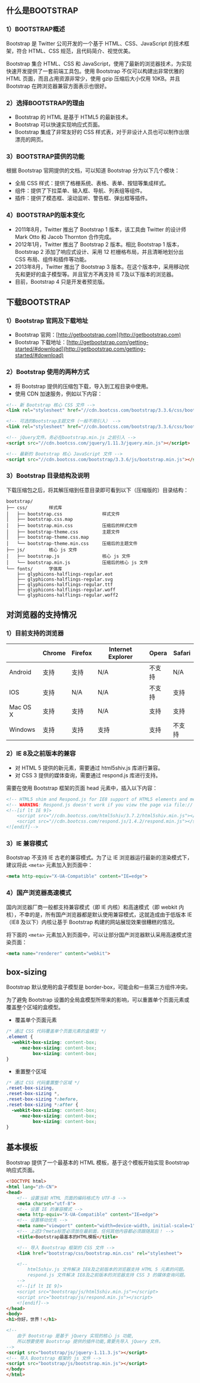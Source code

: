 ## 什么是BOOTSTRAP

### 1）BOOTSTRAP概述

Bootstrap 是 Twitter 公司开发的一个基于 HTML、CSS、JavaScript 的技术框架，符合 HTML、CSS 规范，且代码简介、视觉优美。

Bootstrap 集合 HTML、CSS 和 JavaScript，使用了最新的浏览器技术，为实现快速开发提供了一套前端工具包。使用 Bootstrap 不仅可以构建出非常优雅的 HTML 页面，而且占用资源非常少，使用 gzip 压缩后大小仅用 10KB。并且 Bootstrap 在跨浏览器兼容方面表示也很好。

### 2）选择BOOTSTRAP的理由

* Bootstrap 的 HTML 是基于 HTML5 的最新技术。
* Bootstrap 可以快速实现响应式页面。
* Bootstrap 集成了非常友好的 CSS 样式表，对于非设计人员也可以制作出很漂亮的网页。

### 3）BOOTSTRAP提供的功能

根据 Bootstrap 官网提供的文档，可以知道 Bootstrap 分为以下几个模块：

* 全局 CSS 样式：提供了格栅系统、表格、表单、按钮等集成样式。
* 组件：提供了下拉菜单、输入框、导航、列表组等组件。
* 插件：提供了模态框、滚动监听、警告框、弹出框等插件。

### 4）BOOTSTRAP的版本变化

* 2011年8月，Twitter 推出了 Bootstrap 1 版本，该工具由 Twitter 的设计师 Mark Otto 和 Jacob Thornton 合作完成。
* 2012年1月，Twitter 推出了 Bootstrap 2 版本。相比 Bootstrap 1 版本，Bootstrap 2 添加了响应式设计、采用 12 栏栅格布局，并且清晰地划分出 CSS 布局、组件和插件等功能。
* 2013年8月，Twitter 推出了 Bootstrap 3 版本。在这个版本中，采用移动优先和更好的盒子模型等。并且官方不再支持 IE 7及以下版本的浏览器。
* 目前，Bootstrap 4 只是开发者预览版。

## 下载BOOTSTRAP

### 1）Bootstrap 官网及下载地址

* Bootstrap 官网：[http://getbootstrap.com](http://getbootstrap.com)
* Bootstrap 下载地址：[http://getbootstrap.com/getting-started/#download](http://getbootstrap.com/getting-started/#download)

### 2）Bootstrap 使用的两种方式

* 将 Bootstrap 提供的压缩包下载，导入到工程目录中使用。
* 使用 CDN 加速服务，例如以下内容：

```html
<!-- 新 Bootstrap 核心 CSS 文件 -->
<link rel="stylesheet" href="//cdn.bootcss.com/bootstrap/3.3.6/css/bootstrap.min.css">

<!-- 可选的Bootstrap主题文件（一般不用引入） -->
<link rel="stylesheet" href="//cdn.bootcss.com/bootstrap/3.3.6/css/bootstrap-theme.min.css">

<!-- jQuery文件。务必在bootstrap.min.js 之前引入 -->
<script src="//cdn.bootcss.com/jquery/1.11.3/jquery.min.js"></script>

<!-- 最新的 Bootstrap 核心 JavaScript 文件 -->
<script src="//cdn.bootcss.com/bootstrap/3.3.6/js/bootstrap.min.js"></script>
```

### 3）Bootstrap 目录结构及说明

下载压缩包之后，将其解压缩到任意目录即可看到以下（压缩版的）目录结构：

```
bootstrap/
├── css/		样式库
│   ├── bootstrap.css				样式文件
│   ├── bootstrap.css.map
│   ├── bootstrap.min.css			压缩后的样式文件
│   ├── bootstrap-theme.css			主题文件
│   ├── bootstrap-theme.css.map
│   └── bootstrap-theme.min.css		压缩后的主题文件
├── js/			核心 js 文件
│   ├── bootstrap.js				核心 js 文件
│   └── bootstrap.min.js			压缩后的核心 js 文件
└── fonts/		字体库
    ├── glyphicons-halflings-regular.eot
    ├── glyphicons-halflings-regular.svg
    ├── glyphicons-halflings-regular.ttf
    ├── glyphicons-halflings-regular.woff
    └── glyphicons-halflings-regular.woff2
```

## 对浏览器的支持情况

### 1）目前支持的浏览器

| | Chrome | Firefox | Internet Explorer | Opera | Safari |
| --- | --- | --- | --- | --- | --- |
| Android | 支持 | 支持 | N/A | 不支持 | N/A |
| IOS | 支持 | N/A | N/A | 不支持 | 支持 |
| Mac OS X | 支持 | 支持 | N/A | 支持 | 支持 |
| Windows | 支持 | 支持 | 支持 | 支持 | 不支持 |

### 2）IE 8及之前版本的兼容

* 对 HTML 5 提供的新元素，需要通过 html5shiv.js 库进行兼容。
* 对 CSS 3 提供的媒体查询，需要通过 respond.js 库进行支持。

需要在使用 Bootstrap 框架的页面 head 元素中，插入以下内容：

```html
<!-- HTML5 shim and Respond.js for IE8 support of HTML5 elements and media queries -->
<!-- WARNING: Respond.js doesn't work if you view the page via file:// -->
<!--[if lt IE 9]>
	<script src="//cdn.bootcss.com/html5shiv/3.7.2/html5shiv.min.js"></script>
	<script src="//cdn.bootcss.com/respond.js/1.4.2/respond.min.js"></script>
<![endif]-->
```

### 3）IE 兼容模式

Bootstrap 不支持 IE 古老的兼容模式。为了让 IE 浏览器运行最新的渲染模式下，建议将此 `<meta>` 元素加入到页面中：

```html
<meta http-equiv="X-UA-Compatible" content="IE=edge">
```

### 4）国产浏览器高速模式

国内浏览器厂商一般都支持兼容模式（即 IE 内核）和高速模式（即 webkit 内核），不幸的是，所有国产浏览器都是默认使用兼容模式，这就造成由于低版本 IE （IE8 及以下）内核让基于 Bootstrap 构建的网站展现效果很糟糕的情况。

将下面的 `<meta>` 元素加入到页面中，可以让部分国产浏览器默认采用高速模式渲染页面：

```html
<meta name="renderer" content="webkit">
```

## box-sizing

Bootstrap 默认使用的盒子模型是 border-box，可能会和一些第三方组件冲突。

为了避免 Bootstrap 设置的全局盒模型所带来的影响，可以重置单个页面元素或覆盖整个区域的盒模型。

* 覆盖单个页面元素

```css
/* 通过 CSS 代码覆盖单个页面元素的盒模型 */
.element {
  -webkit-box-sizing: content-box;
     -moz-box-sizing: content-box;
          box-sizing: content-box;
}
```

* 重置整个区域

```css
/* 通过 CSS 代码重置整个区域 */
.reset-box-sizing,
.reset-box-sizing *,
.reset-box-sizing *:before,
.reset-box-sizing *:after {
  -webkit-box-sizing: content-box;
     -moz-box-sizing: content-box;
          box-sizing: content-box;
}
```

## 基本模板

Bootstrap 提供了一个最基本的 HTML 模板，基于这个模板开始实现 Bootstrap 响应式页面。

```html
<!DOCTYPE html>
<html lang="zh-CN">
<head>
    <!-- 设置当前 HTML 页面的编码格式为 UTF-8 -->
    <meta charset="utf-8">
    <!-- 设置 IE 的兼容模式 -->
    <meta http-equiv="X-UA-Compatible" content="IE=edge">
    <!-- 设置移动优先 -->
    <meta name="viewport" content="width=device-width, initial-scale=1">
    <!-- 上述3个meta标签必须放在最前面，任何其他内容都必须跟随其后！ -->
    <title>Bootstrap最基本的HTML模板</title>

    <!-- 导入 Bootstrap 框架的 CSS 文件 -->
    <link href="bootstrap/css/bootstrap.min.css" rel="stylesheet">

    <!--
        html5shiv.js 文件解决 IE8及之前版本的浏览器支持 HTML 5 元素的问题。
        respond.js 文件解决 IE8及之前版本的浏览器支持 CSS 3 的媒体查询问题。
    -->
    <!--[if lt IE 9]>
    <script src="bootstrap/js/html5shiv.min.js"></script>
    <script src="bootstrap/js/respond.min.js"></script>
    <![endif]-->
</head>
<body>
<h1>你好，世界！</h1>

<!--
    由于 Bootstrap 是基于 jQuery 实现的核心 js 功能,
    所以想要使用 Bootstrap 提供的插件功能,需要先导入 jQuery 文件。
-->
<script src="bootstrap/js/jquery-1.11.3.js"></script>
<!-- 导入 Bootstrap 框架的 js 文件 -->
<script src="bootstrap/js/bootstrap.min.js"></script>
</body>
</html>
```